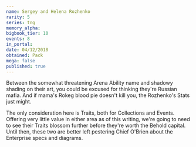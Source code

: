 ```yaml
---
name: Sergey and Helena Rozhenko
rarity: 5
series: tng
memory_alpha:
bigbook_tier: 10
events: 8
in_portal:
date: 04/12/2018
obtained: Pack
mega: false
published: true
---
```


Between the somewhat threatening Arena Ability name and shadowy shading on their art, you could be excused for thinking they're Russian mafia. And if mama's Rokeg blood pie doesn't kill you, the Rozhenko's Stats just might.

The only consideration here is Traits, both for Collections and Events. Offering very little value in either area as of this writing, we're going to need to see their Traits blossom further before they're worth the Behold capital. Until then, these two are better left pestering Chief O'Brien about the Enterprise specs and diagrams.
